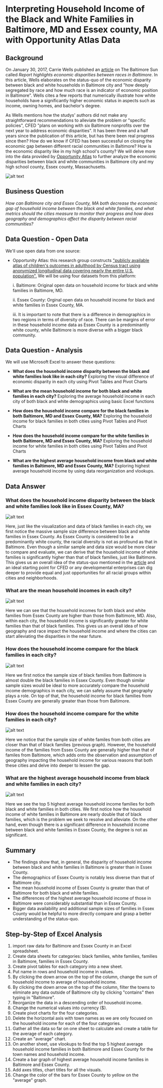 # Interpreting Household Income of the Black and White Families in Baltimore, MD and Essex county, MA with Opportunity Atlas Data

## Background
On January 30, 2017, Carrie Wells published an [article](https://www.baltimoresun.com/maryland/baltimore-city/bs-md-racial-wealth-divide-20170130-story.html) on The Baltimore Sun called _Report highlights economic disparities between races in Baltimore_. In this article, Wells elaborates on the status-quo of the economic disparity between black and white households in Baltimore city and "how deeply segregated by race and how much race is an indicator of economic position in Baltimore". Wells cites a few reports that numerically illustrate how white households have a significantly higher economic status in aspects such as income, owning homes, and bachelor's degree. 

As Wells mentions how the studys' authors did not make any straightforward recommendations to alleviate the problem or "specific policies", CFED "plans on working with six Baltimore nonprofits over the next year to address economic disparities". It has been three and a half years since the publication of this article, but has there been real progress since then? How do we know if CFED has been successful on closing the economic gap between different racial communities in Baltimore? How is the economic disparity like in my high school's county? We will delve more into the data provided by [Opportunity Atlas](https://www.opportunityatlas.org) to further analyze the economic disparities between black and white communities in Baltimore city and my high school county, Essex county, Massachusetts.

![alt text](https://github.com/schoi74/comparing-household-income-baltimore-essex-county/blob/master/black%20and%20white%20in%20baltimore1.png)
## Business Question
_How can Baltimore city and Essex County, MA both decrease the economic gap of household income between the black and white families, and what metrics should the cities measure to monitor their progress and how does geography and demographics affect the disparity between racial communities?_
## Data Question - Open Data
We'll use open data from one source:
- Opportunity Atlas: this research group constructs ["publicly available atlas of children's outcomes in adulthood by Census tract using anonymized longitudinal data covering nearly the entire U.S. population".](https://opportunityinsights.org/paper/the-opportunity-atlas/) We will be using four datasets from this platform:
  
     i. Baltimore: Original open data on household income for black and white families in Baltimore, MD.
     
     ii. Essex County: Orginal open data on household income for black and white families in Essex County, MA.
     
     iii. It is important to note that there is a difference in demographics in  two regions in terms of diversity of race. There can be margins of error in these household income data as Essex County is a predominantly white county, while Baltimore is more diverse with a bigger black community.
## Data Question - Analysis
We will use Microsoft Excel to answer these questions:

- __What does the household income disparity between the black and white families look like in each city?__ Exploring the visual difference of economic disparity in each city using Pivot Tables and Pivot Charts

- __What are the mean household income for both black and white families in each city?__ Exploring the average household income in each city of both black and white demographics using basic Excel functions

- __How does the household income compare for the black families in both Baltimore, MD and Essex County, MA?__ Exploring the household income for black families in both cities using Pivot Tables and Pivot Charts

- __How does the household income compare for the white families in both Baltimore, MD and Essex County, MA?__ Exploring the household income for white families in both cities using Pivot Tables and Pivot Charts

- __What are the highest average household income from black and white families in Baltimore, MD and Essex County, MA?__ Exploring highest average household income by using data reorganization and vlookups. 

## Data Answer

### What does the household income disparity between the black and white families look like in Essex County, MA?
![alt text](https://github.com/schoi74/comparing-household-income-baltimore-essex-county/blob/master/black%20and%20white%20in%20essex1.png)

Here, just like the visualization and data of black families in each city, we first notice the massive sample size difference between black and white families in Essex County. As Essex County is considered to be a predominantly white county, the racial diversity is not as profound as that in Baltimore. Even though a similar sample and data size would be more clear to compare and evaluate, we can derive that the household income of white families is significantly higher than that of black families, just like Baltimore. This gives us an overall idea of the status-quo mentioned in the [article](https://www.baltimoresun.com/maryland/baltimore-city/bs-md-racial-wealth-divide-20170130-story.html) and an ideal starting point for CFED or any developmental enterprises can dig deeper to provide equal and just opportunities for all racial groups within cities and neighborhoods.

### What are the mean household incomes in each city?
![alt text](https://github.com/schoi74/comparing-income-employement-rate-baltimore-essex-county/blob/master/average.png)

Here we can see that the household incomes for both black and white families from Essex County are higher than those from Baltimore, MD. Also, within each city, the household income is significantly greater for white families than that of black families. This gives us an overall idea of how geography and race impact the household income and where the cities can start alleviating the disparities in the near future.

### How does the household income compare for the black families in each city?
![alt text]()

Here we first notice the sample size of black families from Baltimore is almost double the black families in Essex County. Even though similar sample sizes would be ideal to more accurately compare the household income demographics in each city, we can safely assume that geography plays a role. On top of that, the household income for black families from Essex County are generally greater than those from Baltimore. 

### How does the household income compare for the white families in each city?
![alt text]()

Here we notice that the sample size of white familes from both cities are closer than that of black families (previous graph). However, the household income of the families from Essex County are generally higher than that of familes from Baltimore, which adds onto the observation and assumption of geography impacting the household income for various reasons that both these cities and delve into deeper to lessen the gap.

### What are the highest average household income from black and white families in each city?
![alt text](https://github.com/schoi74/comparing-income-employement-rate-baltimore-essex-county/blob/master/highest%20average.png)

Here we see the top 5 highest average household income families for both black and white families in both cities. We first notice how the household income of white families in Baltimore are nearly double that of black families, which is the problem we seek to resolve and alleviate. On the other hand, even though there is a significant difference in household income between black and white families in Essex County, the degree is not as significant. 

## Summary
- The findings show that, in general, the disparity of household income between black and white families in Baltimore is greater than in Essex County.
- The demographics of Essex County is notably less diverse than that of Baltimore city.
- The mean household income of Essex County is greater than that of Baltimore for both black and white families.
- The differences of the highest average household income of those in Baltimore were considerably substantial than in Essex County.
- Bigger data availability and additional sample sizes of families in Essex County would be helpful to more directly compare and grasp a better understanding of the status-quo.


## Step-by-Step of Excel Analysis
1. import raw data for Baltimore and Essex County in an Excel spreadsheet.
2. Create data sheets for categories: black families, white families, families in Baltimore, families in Essex County.
3. Create pivot tables for each category into a new sheet.
4. Put name in rows and household income in values.
5. By clicking the down arrow on the top of the column, change the sum of household income to average of household income.
6. By clicking the down arrow on the top of the column, filter the towns to eliminate any data outside of Baltimore city by clicking "contains" then typing in "Baltimore".
7. Reorganize the data in a descending order of household income.
8. Change the numerical values into currency ($).
8. Create pivot charts for the four categories.
9. Delete the horizontal axis with town names as we are only focused on the household income for each of the four categories.
9. Gather all the data so far on one sheet to calculate and create a table for the average of each category.
10. Create an "average" chart.
11. On another sheet, use vlookups to find the top 5 highest average household income families in both Baltimore and Essex County for the town names and household income.
12. Create a bar graph of highest average household income families in Baltimore and Essex County.
13. Add axes titles, chart titles for all the visuals.
14. Change the color of the bars for Essex County to yellow on the "average" graph.

